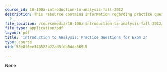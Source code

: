 ```yaml
---
course_id: 18-100a-introduction-to-analysis-fall-2012
description: This resource contains information regarding practice questions for exam
  2.
file_location: /coursemedia/18-100a-introduction-to-analysis-fall-2012/53e8f0ee348525b22ad5fdb5dda869c5_MIT18_100AF12_Exam2.pdf
file_type: application/pdf
layout: pdf
title: 'Introduction to Analysis: Practice Questions for Exam 2'
type: course
uid: 53e8f0ee348525b22ad5fdb5dda869c5

---
```

None